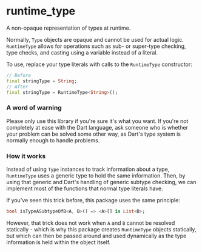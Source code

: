 # runtime_type

A non-opaque representation of types at runtime.

Normally, `Type` objects are opaque and cannot be used for actual logic. `RuntimeType` allows for operations such as sub- or super-type checking, type checks, and casting using a variable instead of a literal.

To use, replace your type literals with calls to the `RuntimeType` constructor:
```dart
// Before
final stringType = String;
// After
final stringType = RuntimeType<String>();
```

### A word of warning

Please only use this library if you're sure it's what you want. If you're not completely at ease with the Dart language, ask someone who is whether your problem can be solved some other way, as Dart's type system is normally enough to handle problems.

### How it works

Instead of using `Type` instances to track information about a type, `RuntimeType` uses a generic type to hold the same information. Then, by using that generic and Dart's handling of generic subtype checking, we can implement most of the functions that normal type literals have.

If you've seen this trick before, this package uses the same principle:
```dart
bool isTypeASubtypeOfB<A, B>() => <A>[] is List<B>;
```

However, that trick does not work when `A` and `B` cannot be resolved statically - which is why this package creates `RuntimeType` objects statically, but which can then be passed around and used dynamically as the type information is held within the object itself.
